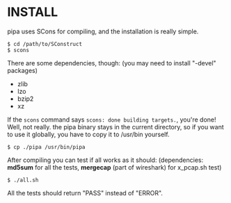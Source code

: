 INSTALL
=======

pipa uses SCons for compiling, and the installation is really simple.

    $ cd /path/to/SConstruct
    $ scons

There are some dependencies, though: (you may need to install "-devel" packages)

* zlib
* lzo
* bzip2
* xz

If the `scons` command says `scons: done building targets.`, you're done! Well, not really. the pipa binary stays in the current directory, so if you want to use it globally, you have to copy it to /usr/bin yourself.

    $ cp ./pipa /usr/bin/pipa

After compiling you can test if all works as it should: (dependencies: **md5sum** for all the tests, **mergecap** (part of wireshark) for x_pcap.sh test)

    $ ./all.sh

All the tests should return "PASS" instead of "ERROR".
